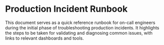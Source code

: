 # Production Incident Runbook

This document serves as a quick reference runbook for on-call engineers during the initial phase of troubleshooting production incidents. It highlights the steps to be taken for validating and diagnosing common issues, with links to relevant dashboards and tools.

